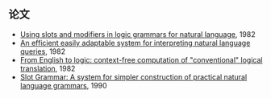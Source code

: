 ## 论文
* [Using slots and modifiers in logic grammars for natural language](https://www.sciencedirect.com/science/article/pii/0004370282900261), 1982
* [An efficient easily adaptable system for interpreting natural language queries](https://dl.acm.org/citation.cfm?id=972944), 1982
* [From English to logic: context-free computation of "conventional" logical translation](https://dl.acm.org/citation.cfm?id=972926), 1982
* [Slot Grammar: A system for simpler construction of practical natural language grammars](https://link.springer.com/chapter/10.1007%2F3-540-53082-7_20), 1990
